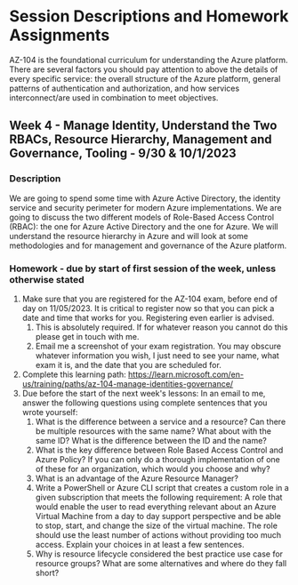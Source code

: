 # Session Descriptions and Homework Assignments

AZ-104 is the foundational curriculum for understanding the Azure platform. There are several factors you should pay attention to above the details of every specific service: the overall structure of the Azure platform, general patterns of authentication and authorization, and how services interconnect/are used in combination to meet objectives. 

## Week 4 - Manage Identity, Understand the Two RBACs, Resource Hierarchy, Management and Governance, Tooling - 9/30 & 10/1/2023

### Description
We are going to spend some time with Azure Active Directory, the identity service and security perimeter for modern Azure implementations. We are going to discuss the two different models of Role-Based Access Control (RBAC): the one for Azure Active Directory and the one for Azure. We will understand the resource hierarchy in Azure and will look at some methodologies and for management and governance of the Azure platform. 

### Homework - due by start of first session of the week, unless otherwise stated
1. Make sure that you are registered for the AZ-104 exam, before end of day on 11/05/2023. It is critical to register now so that you can pick a date and time that works for you. Registering even earlier is advised.
    1. This is absolutely required. If for whatever reason you cannot do this please get in touch with me.
    2. Email me a screenshot of your exam registration. You may obscure whatever information you wish, I just need to see your name, what exam it is, and the date that you are scheduled for.
2. Complete this learning path: https://learn.microsoft.com/en-us/training/paths/az-104-manage-identities-governance/
3. Due before the start of the next week's lessons: In an email to me, answer the following questions using complete sentences that you wrote yourself:  
    1. What is the difference between a service and a resource? Can there be multiple resources with the same name? What about with the same ID? What is the difference between the ID and the name?
    2. What is the key difference between Role Based Access Control and Azure Policy? If you can only do a thorough implementation of one of these for an organization, which would you choose and why?
    3. What is an advantage of the Azure Resource Manager?
    4. Write a PowerShell or Azure CLI script that creates a custom role in a given subscription that meets the following requirement: A role that would enable the user to read everything relevant about an Azure Virtual Machine from a day to day support perspective and be able to stop, start, and change the size of the virtual machine. The role should use the least number of actions without providing too much access. Explain your choices in at least a few sentences.
    5. Why is resource lifecycle considered the best practice use case for resource groups? What are some alternatives and where do they fall short?